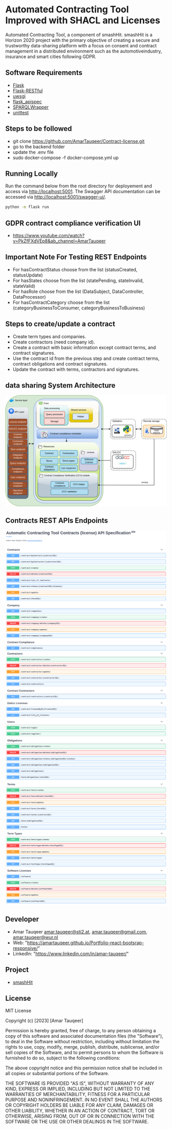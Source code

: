 # Automated Contracting Tool Improved with SHACL and Licenses

Automated Contracting Tool, a component of smashHit. smashHit is a Horizon 2020 project with the primary objective of creating a secure and trustworthy data-sharing platform with a focus on consent and contract management in a distributed environment such as the automotiveindustry, insurance and smart cities following GDPR.

## Software Requirements

- [Flask](https://flask.palletsprojects.com/en/1.1.x/)
- [Flask-RESTful](https://flask-restful.readthedocs.io/en/latest/)
- [uwsgi](https://uwsgi-docs.readthedocs.io/en/latest/)
- [flask_apispec](https://flask-apispec.readthedocs.io/en/latest/index.html)
- [SPARQLWrapper](https://rdflib.dev/sparqlwrapper/)
- [unittest](https://docs.python.org/3/library/unittest.html)

## Steps to be followed
- git clone https://github.com/AmarTauqeer/Contract-license.git
- go to the backend folder
- update the .env file
- sudo docker-compose -f docker-compose.yml up

## Running Locally

Run the command below from the root directory for deployement and access via [http://localhost:5001](http://localhost:5001). The Swagger API documentation can be accessed via [http://localhost:5001/swagger-ui/](http://localhost:5001/swagger-ui/).

```bash
python -m flask run

```

## GDPR contract compliance verification UI
- https://www.youtube.com/watch?v=PkZfFXdVEp8&ab_channel=AmarTauqeer

## Important Note For Testing REST Endpoints
- For hasContractStatus choose from the list (statusCreated, statusUpdate)
- For hasStates choose from the list (statePending, stateInvalid, stateValid)
- For hasRole choose from the list (DataSubject, DataController, DataProcessor)
- For hasContractCategory choose from the list (categoryBusinessToConsumer, categoryBusinessToBusiness)

## Steps to create/update a contract

- Create term types and companies.
- Create contractors (need company id).
- Create a contract with basic information except contract terms, and contract signatures.
- Use the contract id from the previous step and create contract terms, contract obligations and contract signatures.
- Update the contract with terms, contractors and signatures.




## data sharing System Architecture
![](/backend/images/ccv_extended_design.png)

## Contracts REST APIs Endpoints
![](/backend/images/api-part-1.png)
![](/backend/images/api-part-2.png)
![](/backend/images/api-part-3.png)

## Developer

- Amar Tauqeer
  amar.tauqeer@sti2.at, amar.tauqeer@gmail.com, amar.tauqeer@wur.nl
- Web: "https://amartauqeer.github.io/Portfolio-react-bootsrap-responsive/"
- LinkedIn: "https://www.linkedin.com/in/amar-tauqeer/"

## Project

- [smashHit](https://www.smashhit.eu/)

## License

MIT License

Copyright (c) [2023] [Amar Tauqeer]

Permission is hereby granted, free of charge, to any person obtaining a copy of this software and associated documentation files (the "Software"), to deal in the Software without restriction, including without limitation the rights to use, copy, modify, merge, publish, distribute, sublicense, and/or sell copies of the Software, and to permit persons to whom the Software is
furnished to do so, subject to the following conditions: 

The above copyright notice and this permission notice shall be included in all copies or substantial portions of the Software.

THE SOFTWARE IS PROVIDED "AS IS", WITHOUT WARRANTY OF ANY KIND, EXPRESS OR IMPLIED, INCLUDING BUT NOT LIMITED TO THE WARRANTIES OF MERCHANTABILITY, FITNESS FOR A PARTICULAR PURPOSE AND NONINFRINGEMENT. IN NO EVENT SHALL THE AUTHORS OR COPYRIGHT HOLDERS BE LIABLE FOR ANY CLAIM, DAMAGES OR OTHER LIABILITY, WHETHER IN AN ACTION OF CONTRACT, TORT OR OTHERWISE, ARISING FROM, OUT OF OR IN CONNECTION WITH THE SOFTWARE OR THE USE OR OTHER DEALINGS IN THE SOFTWARE.

